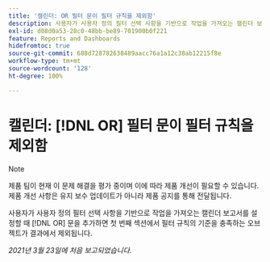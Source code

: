 ```yaml
---
title: '캘린더: OR 필터 문이 필터 규칙을 제외함'
description: 사용자가 사용자 정의 필터 선택 사항을 기반으로 작업을 가져오는 캘린더 보고서를 설정할 때 OR 문을 추가하면 첫 번째 섹션에서 필터 규칙의 기준을 충족하는 오브젝트가 결과에서 제외됩니다.
exl-id: d08d0a53-28c0-48bb-be89-701900b0f221
feature: Reports and Dashboards
hidefromtoc: true
source-git-commit: 688d728782638489aacc76a1a12c38ab12215f8e
workflow-type: tm+mt
source-wordcount: '128'
ht-degree: 100%

---
```


# 캘린더: [!DNL OR] 필터 문이 필터 규칙을 제외함

>[!NOTE]
>
>제품 팀이 현재 이 문제 해결을 평가 중이며 이에 따라 제품 개선이 필요할 수 있습니다. 제품 개선 사항은 유지 보수 업데이트가 아니라 제품 공지를 통해 전달됩니다.

사용자가 사용자 정의 필터 선택 사항을 기반으로 작업을 가져오는 캘린더 보고서를 설정할 때 [!DNL OR] 문을 추가하면 첫 번째 섹션에서 필터 규칙의 기준을 충족하는 오브젝트가 결과에서 제외됩니다.

_2021년 3월 23일에 처음 보고되었습니다._
